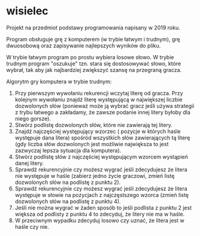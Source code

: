 # wisielec
Projekt na przedmiot podstawy programowania napisany w 2019 roku.

Program obsługuje grę z komputerem (w trybie łatwym i trudnym), grę dwuosobową oraz zapisywanie najlepszych wyników do pliku.

W trybie łatwym program po prostu wybiera losowe słowo.
W trybie trudnym program "oszukuje" tzn. stara się dostosowywać słowo, które wybrał, tak aby jak najbardziej zwiększyć szansę na przegraną gracza.

Algorytm gry komputera w trybie trudnym:
1.	Przy pierwszym wywołaniu rekurencji wczytaj literę od gracza. Przy kolejnym wywołaniu znajdź literę występującą w największej liczbie dozwolonych słów (ponieważ może ją wybrać gracz jeśli używa strategii z trybu łatwego a zakładamy, że zawsze podanie innej litery byłoby dla niego gorsze).
2.	Stwórz podlistę dozwolonych słów, które nie zawierają tej litery.
3.	Znajdź najczęściej występujący wzorzec ( pozycje w których haśle występuje dana litera) spośród wszystkich słów zawierających tą literę (gdy liczba słów dozwolonych  jest możliwie największa to jest zazwyczaj lepsza sytuacja dla komputera).
4.	Stwórz podlistę słów z najczęściej występującym wzorcem wystąpień danej litery.
5.	Sprawdź rekurencyjnie czy możesz wygrać jeśli zdecydujesz że litera nie występuje w haśle (zabierz jedno życie graczowi, zmień listę dozwolonych słów na podlistę z punktu 2).
6.	Sprawdź rekurencyjnie czy możesz wygrać jeśli zdecydujesz że litera występuje w słowie na pozycjach z najczęstszego wzorca (zmień listę dozwolonych słów na podlistę z punktu 4).
7.	Jeśli nie można wygrać w żaden sposób to jeśli podlista z punktu 2 jest większa od podlisty z punktu 4 to zdecyduj, że litery nie ma w haśle.
8.	W przeciwnym wypadku zdecyduj losowo czy uznać, że litera jest w haśle czy nie.
